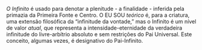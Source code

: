 ﻿<I>O Infinito</I> é usado para denotar a plenitude - a finalidade - inferida pela primazia da Primeira Fonte e Centro. O EU SOU <I>teórico</I> é, para a criatura, uma extensão filosófica da “infinitude da vontade,” mas o Infinito é um nível de valor <I>atual</I>, que representa a intensidade-eternidade da verdadeira infinitude do livre-arbítrio absoluto e sem restrições do Pai Universal. Este conceito, algumas vezes, é designativo do Pai-Infinito.
